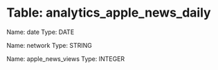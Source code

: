 Table: analytics_apple_news_daily
=================================

Name: date
Type: DATE

Name: network
Type: STRING

Name: apple_news_views
Type: INTEGER


